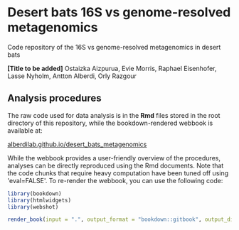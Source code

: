 # Desert bats 16S vs genome-resolved metagenomics
Code repository of the 16S vs genome-resolved metagenomics in desert bats

**[Title to be added]**
Ostaizka Aizpurua, Evie Morris, Raphael Eisenhofer, Lasse Nyholm, Antton Alberdi, Orly Razgour

## Analysis procedures

The raw code used for data analysis is in the **Rmd** files stored in the root directory of this repository, while the bookdown-rendered webbook is available at:

[alberdilab.github.io/desert_bats_metagenomics](https://alberdilab.github.io/desert_bats_metagenomics)

While the webbook provides a user-friendly overview of the procedures, analyses can be directly reproduced using the Rmd documents. Note that the code chunks that require heavy computation have been tuned off using 'eval=FALSE'. To re-render the webbook, you can use the following code:

```r
library(bookdown)
library(htmlwidgets)
library(webshot)

render_book(input = ".", output_format = "bookdown::gitbook", output_dir = "docs")
```
